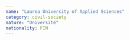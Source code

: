 ```yaml
---
name: "Laurea University of Applied Sciences"
category: civil-society
nature: "Université"
nationality: FIN
---
```

    